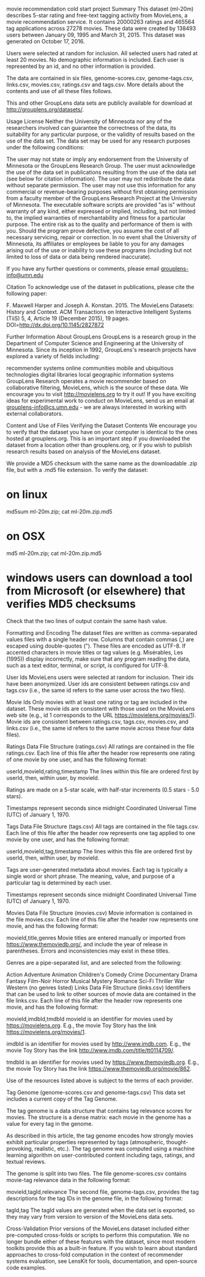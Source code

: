 movie recommendation cold start project
Summary
This dataset (ml-20m) describes 5-star rating and free-text tagging activity from MovieLens, a movie recommendation service. It contains 20000263 ratings and 465564 tag applications across 27278 movies. These data were created by 138493 users between January 09, 1995 and March 31, 2015. This dataset was generated on October 17, 2016.

Users were selected at random for inclusion. All selected users had rated at least 20 movies. No demographic information is included. Each user is represented by an id, and no other information is provided.

The data are contained in six files, genome-scores.csv, genome-tags.csv, links.csv, movies.csv, ratings.csv and tags.csv. More details about the contents and use of all these files follows.

This and other GroupLens data sets are publicly available for download at http://grouplens.org/datasets/.

Usage License
Neither the University of Minnesota nor any of the researchers involved can guarantee the correctness of the data, its suitability for any particular purpose, or the validity of results based on the use of the data set. The data set may be used for any research purposes under the following conditions:

The user may not state or imply any endorsement from the University of Minnesota or the GroupLens Research Group.
The user must acknowledge the use of the data set in publications resulting from the use of the data set (see below for citation information).
The user may not redistribute the data without separate permission.
The user may not use this information for any commercial or revenue-bearing purposes without first obtaining permission from a faculty member of the GroupLens Research Project at the University of Minnesota.
The executable software scripts are provided "as is" without warranty of any kind, either expressed or implied, including, but not limited to, the implied warranties of merchantability and fitness for a particular purpose. The entire risk as to the quality and performance of them is with you. Should the program prove defective, you assume the cost of all necessary servicing, repair or correction.
In no event shall the University of Minnesota, its affiliates or employees be liable to you for any damages arising out of the use or inability to use these programs (including but not limited to loss of data or data being rendered inaccurate).

If you have any further questions or comments, please email grouplens-info@umn.edu

Citation
To acknowledge use of the dataset in publications, please cite the following paper:

F. Maxwell Harper and Joseph A. Konstan. 2015. The MovieLens Datasets: History and Context. ACM Transactions on Interactive Intelligent Systems (TiiS) 5, 4, Article 19 (December 2015), 19 pages. DOI=http://dx.doi.org/10.1145/2827872

Further Information About GroupLens
GroupLens is a research group in the Department of Computer Science and Engineering at the University of Minnesota. Since its inception in 1992, GroupLens's research projects have explored a variety of fields including:

recommender systems
online communities
mobile and ubiquitious technologies
digital libraries
local geographic information systems
GroupLens Research operates a movie recommender based on collaborative filtering, MovieLens, which is the source of these data. We encourage you to visit http://movielens.org to try it out! If you have exciting ideas for experimental work to conduct on MovieLens, send us an email at grouplens-info@cs.umn.edu - we are always interested in working with external collaborators.

Content and Use of Files
Verifying the Dataset Contents
We encourage you to verify that the dataset you have on your computer is identical to the ones hosted at grouplens.org. This is an important step if you downloaded the dataset from a location other than grouplens.org, or if you wish to publish research results based on analysis of the MovieLens dataset.

We provide a MD5 checksum with the same name as the downloadable .zip file, but with a .md5 file extension. To verify the dataset:

# on linux

md5sum ml-20m.zip; cat ml-20m.zip.md5

# on OSX

md5 ml-20m.zip; cat ml-20m.zip.md5

# windows users can download a tool from Microsoft (or elsewhere) that verifies MD5 checksums

Check that the two lines of output contain the same hash value.

Formatting and Encoding
The dataset files are written as comma-separated values files with a single header row. Columns that contain commas (,) are escaped using double-quotes ("). These files are encoded as UTF-8. If accented characters in movie titles or tag values (e.g. Misérables, Les (1995)) display incorrectly, make sure that any program reading the data, such as a text editor, terminal, or script, is configured for UTF-8.

User Ids
MovieLens users were selected at random for inclusion. Their ids have been anonymized. User ids are consistent between ratings.csv and tags.csv (i.e., the same id refers to the same user across the two files).

Movie Ids
Only movies with at least one rating or tag are included in the dataset. These movie ids are consistent with those used on the MovieLens web site (e.g., id 1 corresponds to the URL https://movielens.org/movies/1). Movie ids are consistent between ratings.csv, tags.csv, movies.csv, and links.csv (i.e., the same id refers to the same movie across these four data files).

Ratings Data File Structure (ratings.csv)
All ratings are contained in the file ratings.csv. Each line of this file after the header row represents one rating of one movie by one user, and has the following format:

userId,movieId,rating,timestamp
The lines within this file are ordered first by userId, then, within user, by movieId.

Ratings are made on a 5-star scale, with half-star increments (0.5 stars - 5.0 stars).

Timestamps represent seconds since midnight Coordinated Universal Time (UTC) of January 1, 1970.

Tags Data File Structure (tags.csv)
All tags are contained in the file tags.csv. Each line of this file after the header row represents one tag applied to one movie by one user, and has the following format:

userId,movieId,tag,timestamp
The lines within this file are ordered first by userId, then, within user, by movieId.

Tags are user-generated metadata about movies. Each tag is typically a single word or short phrase. The meaning, value, and purpose of a particular tag is determined by each user.

Timestamps represent seconds since midnight Coordinated Universal Time (UTC) of January 1, 1970.

Movies Data File Structure (movies.csv)
Movie information is contained in the file movies.csv. Each line of this file after the header row represents one movie, and has the following format:

movieId,title,genres
Movie titles are entered manually or imported from https://www.themoviedb.org/, and include the year of release in parentheses. Errors and inconsistencies may exist in these titles.

Genres are a pipe-separated list, and are selected from the following:

Action
Adventure
Animation
Children's
Comedy
Crime
Documentary
Drama
Fantasy
Film-Noir
Horror
Musical
Mystery
Romance
Sci-Fi
Thriller
War
Western
(no genres listed)
Links Data File Structure (links.csv)
Identifiers that can be used to link to other sources of movie data are contained in the file links.csv. Each line of this file after the header row represents one movie, and has the following format:

movieId,imdbId,tmdbId
movieId is an identifier for movies used by https://movielens.org. E.g., the movie Toy Story has the link https://movielens.org/movies/1.

imdbId is an identifier for movies used by http://www.imdb.com. E.g., the movie Toy Story has the link http://www.imdb.com/title/tt0114709/.

tmdbId is an identifier for movies used by https://www.themoviedb.org. E.g., the movie Toy Story has the link https://www.themoviedb.org/movie/862.

Use of the resources listed above is subject to the terms of each provider.

Tag Genome (genome-scores.csv and genome-tags.csv)
This data set includes a current copy of the Tag Genome.

The tag genome is a data structure that contains tag relevance scores for movies. The structure is a dense matrix: each movie in the genome has a value for every tag in the genome.

As described in this article, the tag genome encodes how strongly movies exhibit particular properties represented by tags (atmospheric, thought-provoking, realistic, etc.). The tag genome was computed using a machine learning algorithm on user-contributed content including tags, ratings, and textual reviews.

The genome is split into two files. The file genome-scores.csv contains movie-tag relevance data in the following format:

movieId,tagId,relevance
The second file, genome-tags.csv, provides the tag descriptions for the tag IDs in the genome file, in the following format:

tagId,tag
The tagId values are generated when the data set is exported, so they may vary from version to version of the MovieLens data sets.

Cross-Validation
Prior versions of the MovieLens dataset included either pre-computed cross-folds or scripts to perform this computation. We no longer bundle either of these features with the dataset, since most modern toolkits provide this as a built-in feature. If you wish to learn about standard approaches to cross-fold computation in the context of recommender systems evaluation, see LensKit for tools, documentation, and open-source code examples.
